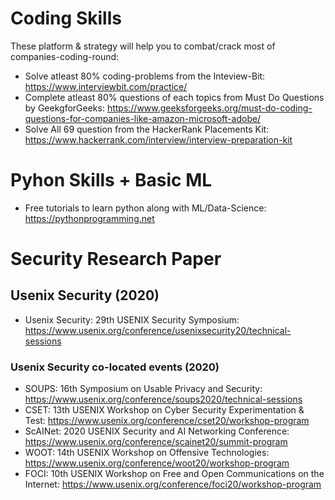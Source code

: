 # Coding Skills

These platform & strategy will help you to combat/crack most of companies-coding-round: 
* Solve atleast 80% coding-problems from the Inteview-Bit: https://www.interviewbit.com/practice/ 
* Complete atleast 80% questions of each topics from Must Do Questions by GeekgforGeeks: https://www.geeksforgeeks.org/must-do-coding-questions-for-companies-like-amazon-microsoft-adobe/
* Solve All 69 question from the HackerRank Placements Kit: https://www.hackerrank.com/interview/interview-preparation-kit
    
# Pyhon Skills + Basic ML

* Free tutorials to learn python along with ML/Data-Science: https://pythonprogramming.net 
 
# Security Research Paper
## Usenix Security (2020)
* Usenix Security: 29th USENIX Security Symposium:  https://www.usenix.org/conference/usenixsecurity20/technical-sessions 
### Usenix Security co-located events (2020)
* SOUPS: 16th Symposium on Usable Privacy and Security: https://www.usenix.org/conference/soups2020/technical-sessions
* CSET: 13th USENIX Workshop on Cyber Security Experimentation & Test: https://www.usenix.org/conference/cset20/workshop-program
* ScAINet: 2020 USENIX Security and AI Networking Conference: https://www.usenix.org/conference/scainet20/summit-program
* WOOT: 14th USENIX Workshop on Offensive Technologies: https://www.usenix.org/conference/woot20/workshop-program
* FOCI: 10th USENIX Workshop on Free and Open Communications on the Internet: https://www.usenix.org/conference/foci20/workshop-program
